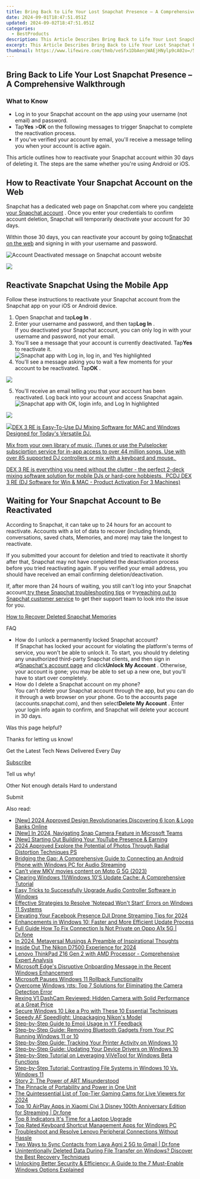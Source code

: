 ```yaml
---
title: Bring Back to Life Your Lost Snapchat Presence – A Comprehensive Walkthrough
date: 2024-09-01T18:47:51.051Z
updated: 2024-09-02T18:47:51.051Z
categories:
  - BestProducts
description: This Article Describes Bring Back to Life Your Lost Snapchat Presence – A Comprehensive Walkthrough
excerpt: This Article Describes Bring Back to Life Your Lost Snapchat Presence – A Comprehensive Walkthrough
thumbnail: https://www.lifewire.com/thmb/veSfx1DbAenjWAEjHNylp9cA02o=/540x405/filters:no_upscale():max_bytes(150000):strip_icc():format(webp)/thought-catalog-xVRdDDe6M1A-unsplash-a8669904691c4dcf8a3cd78e8d7e2b77.jpg
---
```


## Bring Back to Life Your Lost Snapchat Presence – A Comprehensive Walkthrough
### What to Know

* Log in to your Snapchat account on the app using your username (not email) and password.
* Tap**Yes** \>**OK** on the following messages to trigger Snapchat to complete the reactivation process.
* If you've verified your account by email, you'll receive a message telling you when your account is active again.

 This article outlines how to reactivate your Snapchat account within 30 days of deleting it. The steps are the same whether you're using Android or iOS.

## How to Reactivate Your Snapchat Account on the Web

 Snapchat has a dedicated web page on Snapchat.com where you can[delete your Snapchat account](https://www.lifewire.com/how-to-delete-snapchat-account-4692675) . Once you enter your credentials to confirm account deletion, Snapchat will temporarily deactivate your account for 30 days.

 Within those 30 days, you can reactivate your account by going to[Snapchat on the web](https://web.snapchat.com/) and signing in with your username and password.

![Account Deactivated message on Snapchat account website](https://www.lifewire.com/thmb/lWNDiGbdbqKGn5KrMdGgvBelzwM=/1500x0/filters:no_upscale():max_bytes(150000):strip_icc():format(webp)/AccountDeactivated-eb2ee00c195248f7b458f69b639db8b2.jpg)

<!-- affiliate ads begin -->
<a href="https://secure.2checkout.com/order/checkout.php?PRODS=3546200&QTY=1&AFFILIATE=108875&CART=1"><img src="http://www.binteko.com/sites/default/files/banner01_468x60a.gif" border="0"></a>
<!-- affiliate ads end -->
## Reactivate Snapchat Using the Mobile App

 Follow these instructions to reactivate your Snapchat account from the Snapchat app on your iOS or Android device.  

1. Open Snapchat and tap**Log In** .
2. Enter your username and password, and then tap**Log In** .  
 If you deactivated your Snapchat account, you can only log in with your username and password, not your email.
3. You'll see a message that your account is currently deactivated. Tap**Yes** to reactivate it.  
![Snapchat app with Log in, log in, and Yes highlighted](https://www.lifewire.com/thmb/CuRo08wsPPcHOfEPpv7ADFXMwv4=/1500x0/filters:no_upscale():max_bytes(150000):strip_icc():format(webp)/LoginYes-07496d9a58fc486e869ce32c2cc223b8.jpg)
4. You'll see a message asking you to wait a few moments for your account to be reactivated. Tap**OK** .
<!-- affiliate ads begin -->
<a href="https://store.nero.com/order/checkout.php?PRODS=42570605&QTY=1&AFFILIATE=108875&CART=1"><img src="http://cdnwww.nero.com/nero-com-wAssets/img/banners/2023/usbXcopy/Nero_USB_x_copy_Screen_2.png" border="0"></a>
<!-- affiliate ads end -->
5. You'll receive an email telling you that your account has been reactivated. Log back into your account and access Snapchat again.  
![Snapchat app with OK, login info, and Log In highlighted](https://www.lifewire.com/thmb/dyRisNgFhTmqUhONFrbvv7dBvG8=/1500x0/filters:no_upscale():max_bytes(150000):strip_icc():format(webp)/logbackin-d4741c12c6184907b59df573f7d8145d.jpg)

<!-- affiliate ads begin -->
<a href="https://secure.2checkout.com/order/checkout.php?PRODS=3851655&QTY=1&AFFILIATE=108875&CART=1"><img src="http://www.aiseesoft.com/avangate/30p/banner.jpg" border="0"></a>
<!-- affiliate ads end -->
<!-- affiliate ads begin -->
<a href="https://shop.pcdj.com/order/checkout.php?PRODS=4698827&QTY=1&AFFILIATE=108875&CART=1"> <img src="https://secure.avangate.com/images/merchant/47f4b6321e9fd8e8f7326a6adc1a7c1e/products/dex3REpage-newmainscreenshot.png" border="0">DEX 3 RE is Easy-To-Use DJ Mixing Software for MAC and Windows Designed for Today's Versatile DJ. 

 Mix from your own library of music, iTunes or use the Pulselocker subsciprtion service for in-app access to over 44 million songs. Use with over 85 supported DJ controllers or mix with a keyboard and mouse.  

 DEX 3 RE is everything you need without the clutter - the perfect 2-deck mixing software solution for mobile DJs or hard-core hobbiests.  
 PCDJ DEX 3 RE (DJ Software for Win & MAC - Product Activation For 3 Machines)</a>
<!-- affiliate ads end -->
## Waiting for Your Snapchat Account to Be Reactivated

 According to Snapchat, it can take up to 24 hours for an account to reactivate. Accounts with a lot of data to recover (including friends, conversations, saved chats, Memories, and more) may take the longest to reactivate.

 If you submitted your account for deletion and tried to reactivate it shortly after that, Snapchat may not have completed the deactivation process before you tried reactivating again. If you verified your email address, you should have received an email confirming deletion/deactivation.

 If, after more than 24 hours of waiting, you still can't log into your Snapchat account,[try these Snapchat troubleshooting tips](https://www.lifewire.com/is-snapchat-not-working-or-is-it-just-you-4174077) or try[reaching out to Snapchat customer service](https://www.lifewire.com/contact-snapchat-customer-service-4584117) to get their support team to look into the issue for you.

[How to Recover Deleted Snapchat Memories](https://www.lifewire.com/recover-deleted-snapchat-memories-6503533)

 FAQ

* How do I unlock a permanently locked Snapchat account?  
 If Snapchat has locked your account for violating the platform's terms of service, you won't be able to unlock it. To start, you should try deleting any unauthorized third-party Snapchat clients, and then sign in at[Snapchat's account page](https://accounts.snapchat.com) and click**Unlock My Account** . Otherwise, your account is gone; you may be able to set up a new one, but you'll have to start over completely.
* How do I delete a Snapchat account on my phone?  
 You can't delete your Snapchat account through the app, but you can do it through a web browser on your phone. Go to the accounts page (accounts.snapchat.com), and then select**Delete My Account** . Enter your login info again to confirm, and Snapchat will delete your account in 30 days.

Was this page helpful?

Thanks for letting us know!

 Get the Latest Tech News Delivered Every Day

[Subscribe](https://www.lifewire.com/#)

Tell us why!

 Other  Not enough details  Hard to understand

 Submit

<ins class="adsbygoogle"
     style="display:block"
     data-ad-format="autorelaxed"
     data-ad-client="ca-pub-7571918770474297"
     data-ad-slot="1223367746"></ins>



<ins class="adsbygoogle"
     style="display:block"
     data-ad-client="ca-pub-7571918770474297"
     data-ad-slot="8358498916"
     data-ad-format="auto"
     data-full-width-responsive="true"></ins>

<span class="atpl-alsoreadstyle">Also read:</span>
<div><ul>
<li><a href="https://facebook-video-footage.techidaily.com/new-2024-approved-design-revolutionaries-discovering-6-icon-and-logo-banks-online/"><u>[New] 2024 Approved  Design Revolutionaries  Discovering 6 Icon & Logo Banks Online</u></a></li>
<li><a href="https://snapchat-videos.techidaily.com/new-in-2024-navigating-snap-camera-feature-in-microsoft-teams/"><u>[New] In 2024, Navigating Snap Camera Feature in Microsoft Teams</u></a></li>
<li><a href="https://youtube-docs.techidaily.com/tarting-out-building-your-youtube-presence-and-earning/"><u>[New] Starting Out  Building Your YouTube Presence & Earning</u></a></li>
<li><a href="https://some-techniques.techidaily.com/2024-approved-explore-the-potential-of-photos-through-radial-distortion-techniques-ps/"><u>2024 Approved  Explore the Potential of Photos Through Radial Distortion Techniques PS</u></a></li>
<li><a href="https://techtrends.techidaily.com/bridging-the-gap-a-comprehensive-guide-to-connecting-an-android-phone-with-windows-pc-for-audio-streaming/"><u>Bridging the Gap: A Comprehensive Guide to Connecting an Android Phone with Windows PC for Audio Streaming</u></a></li>
<li><a href="https://phone-solutions.techidaily.com/can-t-view-mkv-movies-content-on-moto-g-5g-2023-by-aiseesoft-video-converter-play-mkv-on-android/"><u>Can’t view MKV movies content on Moto G 5G (2023)</u></a></li>
<li><a href="https://techtrends.techidaily.com/clearing-windows-11windows-10s-update-cache-a-comprehensive-tutorial/"><u>Clearing Windows 11/Windows 10'S Update Cache: A Comprehensive Tutorial</u></a></li>
<li><a href="https://techtrends.techidaily.com/easy-tricks-to-successfully-upgrade-audio-controller-software-in-windows/"><u>Easy Tricks to Successfully Upgrade Audio Controller Software in Windows</u></a></li>
<li><a href="https://techtrends.techidaily.com/effective-strategies-to-resolve-notepad-wont-start-errors-on-windows-11-systems/"><u>Effective Strategies to Resolve 'Notepad Won't Start' Errors on Windows 11 Systems</u></a></li>
<li><a href="https://facebook-clips.techidaily.com/elevating-your-facebook-presence-dji-drone-streaming-tips-for-2024/"><u>Elevating Your Facebook Presence  DJI Drone Streaming Tips for 2024</u></a></li>
<li><a href="https://techtrends.techidaily.com/enhancements-in-windows-10-faster-and-more-efficient-update-process/"><u>Enhancements in Windows 10: Faster and More Efficient Update Process</u></a></li>
<li><a href="https://howto.techidaily.com/full-guide-how-to-fix-connection-is-not-private-on-oppo-a1x-5g-drfone-by-drfone-fix-android-problems-fix-android-problems/"><u>Full Guide How To Fix Connection Is Not Private on Oppo A1x 5G | Dr.fone</u></a></li>
<li><a href="https://extra-guidance.techidaily.com/in-2024-metaversal-musings-a-preamble-of-inspirational-thoughts/"><u>In 2024, Metaversal Musings  A Preamble of Inspirational Thoughts</u></a></li>
<li><a href="https://extra-guidance.techidaily.com/inside-out-the-nikon-d7500-experience-for-2024/"><u>Inside Out  The Nikon D7500 Experience for 2024</u></a></li>
<li><a href="https://techtrends.techidaily.com/lenovo-thinkpad-z16-gen-2-with-amd-processor-comprehensive-expert-analysis/"><u>Lenovo ThinkPad Z16 Gen 2 with AMD Processor - Comprehensive Expert Analysis</u></a></li>
<li><a href="https://techtrends.techidaily.com/microsoft-edges-disruptive-onboarding-message-in-the-recent-windows-enhancement/"><u>Microsoft Edge's Disruptive Onboarding Message in the Recent Windows Enhancement</u></a></li>
<li><a href="https://techtrends.techidaily.com/microsoft-pauses-windows-11-rollback-functionality/"><u>Microsoft Pauses Windows 11 Rollback Functionality</u></a></li>
<li><a href="https://techtrends.techidaily.com/overcome-windows-rts-top-7-solutions-for-eliminating-the-camera-detection-error/"><u>Overcome Windows ˈrɪts: Top 7 Solutions for Eliminating the Camera Detection Error</u></a></li>
<li><a href="https://buynow-reviews.techidaily.com/rexing-v1-dashcam-reviewed-hidden-camera-with-solid-performance-at-a-great-price/"><u>Rexing V1 DashCam Reviewed: Hidden Camera with Solid Performance at a Great Price</u></a></li>
<li><a href="https://techtrends.techidaily.com/secure-windows-10-like-a-pro-with-these-10-essential-techniques/"><u>Secure Windows 10 Like a Pro with These 10 Essential Techniques</u></a></li>
<li><a href="https://buynow-reviews.techidaily.com/speedy-af-speedlight-unpackaging-nikons-model/"><u>Speedy AF Speedlight: Unpackaging Nikon's Model</u></a></li>
<li><a href="https://youtube-clips.techidaily.com/step-by-step-guide-to-emoji-usage-in-yt-feedback/"><u>Step-by-Step Guide to Emoji Usage in YT Feedback</u></a></li>
<li><a href="https://techtrends.techidaily.com/step-by-step-guide-removing-bluetooth-gadgets-from-your-pc-running-windows-11-or-10/"><u>Step-by-Step Guide: Removing Bluetooth Gadgets From Your PC Running Windows 11 or 10</u></a></li>
<li><a href="https://techtrends.techidaily.com/step-by-step-guide-tracking-your-printer-activity-on-windows-10/"><u>Step-by-Step Guide: Tracking Your Printer Activity on Windows 10</u></a></li>
<li><a href="https://techtrends.techidaily.com/step-by-step-guide-updating-your-device-drivers-on-windows-10/"><u>Step-by-Step Guide: Updating Your Device Drivers on Windows 10</u></a></li>
<li><a href="https://techtrends.techidaily.com/step-by-step-tutorial-on-leveraging-vivetool-for-windows-beta-functions/"><u>Step-by-Step Tutorial on Leveraging ViVeTool for Windows Beta Functions</u></a></li>
<li><a href="https://techtrends.techidaily.com/step-by-step-tutorial-contrasting-file-systems-in-windows-10-vs-windows-11/"><u>Step-by-Step Tutorial: Contrasting File Systems in Windows 10 Vs. Windows 11</u></a></li>
<li><a href="https://techtrends.techidaily.com/story-2-the-power-of-art-misunderstood/"><u>Story 2: The Power of ART Misunderstood</u></a></li>
<li><a href="https://techtrends.techidaily.com/the-pinnacle-of-portability-and-power-in-one-unit/"><u>The Pinnacle of Portability and Power in One Unit</u></a></li>
<li><a href="https://screen-recording.techidaily.com/the-quintessential-list-of-top-tier-gaming-cams-for-live-viewers-for-2024/"><u>The Quintessential List of Top-Tier Gaming Cams for Live Viewers for 2024</u></a></li>
<li><a href="https://screen-mirror.techidaily.com/top-10-airplay-apps-in-xiaomi-civi-3-disney-100th-anniversary-edition-for-streaming-drfone-by-drfone-android/"><u>Top 10 AirPlay Apps in Xiaomi Civi 3 Disney 100th Anniversary Edition for Streaming | Dr.fone</u></a></li>
<li><a href="https://techtrends.techidaily.com/top-8-indicators-its-time-for-a-laptop-upgrade/"><u>Top 8 Indicators It's Time for a Laptop Upgrade</u></a></li>
<li><a href="https://techtrends.techidaily.com/top-rated-keyboard-shortcut-management-apps-for-windows-pc/"><u>Top Rated Keyboard Shortcut Management Apps for Windows PC</u></a></li>
<li><a href="https://driver-download.techidaily.com/troubleshoot-and-resolve-lenovo-peripheral-connections-without-hassle/"><u>Troubleshoot and Resolve Lenovo Peripheral Connections Without Hassle</u></a></li>
<li><a href="https://android-transfer.techidaily.com/two-ways-to-sync-contacts-from-lava-agni-2-5g-to-gmail-drfone-by-drfone-transfer-from-android-transfer-from-android/"><u>Two Ways to Sync Contacts from Lava Agni 2 5G to Gmail | Dr.fone</u></a></li>
<li><a href="https://techtrends.techidaily.com/unintentionally-deleted-data-during-file-transfer-on-windows-discover-the-best-recovery-techniques/"><u>Unintentionally Deleted Data During File Transfer on Windows? Discover the Best Recovery Techniques</u></a></li>
<li><a href="https://techtrends.techidaily.com/unlocking-better-security-and-efficiency-a-guide-to-the-7-must-enable-windows-options-explained/"><u>Unlocking Better Security & Efficiency: A Guide to the 7 Must-Enable Windows Options Explained</u></a></li>
</ul></div>
